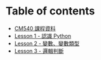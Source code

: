 # Table of contents

* [CM540 課程資料](README.md)
* [Lesson 1 - 認識 Python](Lesson\_1.md)
* [Lesson 2 - 變數、變數類型](Lesson\_2.md)
* [Lesson 3 - 邏輯判斷](Lesson\_3.md)
